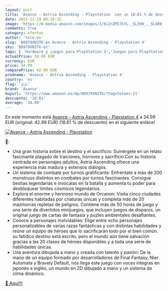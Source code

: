 ```yaml
---
layout: post
title: 'Avance - Astria Ascending - Playstation  con un 18.61 % de descuento'
date: 2021-11-19 00:10:32
image: 'https://m.media-amazon.com/images/I/612nZMI7kYL._SL500_._SL400_.jpg'
comments: true
category: ofertas
author: 'tole.es'
slug: 'B0979XN3TK-es Avance - Astria Ascending - Playstation 4'
sku: 'B0979XN3TK-es'
tags: [ 'Hardware y juegos para PlayStation 4','Juegos para PlayStation 4','Videojuegos','avance','playstation', ]
actualPrice: 34.99 EUR
currency: EUR
price: 34.99
comparePrice: 42.99 EUR
prodname: 'Avance - Astria Ascending - Playstation 4'
country: 'es'
flag: '🇪🇸'
brand: 'Avance'
buyurl: 'https://www.amazon.es/dp/B0979XN3TK/?tag=tolees-21'
descuento: '18.61'
average: '34.99'
---
```


En este momento está [Avance - Astria Ascending - Playstation 4](https://www.amazon.es/dp/B0979XN3TK/?tag=tolees-21) a 34.99 EUR (original: 42.99 EUR) (18.61 %  de descuento) en el siguiente enlace!

[![Avance - Astria Ascending - Playstation ](https://m.media-amazon.com/images/I/612nZMI7kYL._SL500_._SL400_.jpg)](https://www.amazon.es/dp/B0979XN3TK/?tag=tolees-21)

🔎:

- Una gran historia sobre el destino y el sacrificio: Sumérgete en un relato fascinante plagado de traiciones, horrores y sacrificio.Con su historia centrada en personajes adultos, Astria Ascending ofrece una experiencia más madura y extensos diálogos.
- Un sistema de combate por turnos gratificante: Enfréntate a más de 200 monstruos distintos en combates por turnos fascinantes. Consigue bestias legendarias e invócalas en la batalla y aumenta tu poder para desbloquear límites cósmicos legendarios.
- Explora el enorme y hermoso mundo de Orcanon: Visita cinco ciudades diferentes habitadas por criaturas únicas y completa más de 20 mazmorras repletas de peligros. Contiene más de 50 horas de juego y una serie de divertidos minijuegos, que incluyen juegos de disparos, un original juego de cartas de fantasía y puzles ambientales desafiantes.
- Conoce a personajes inolvidables: Elige entre ocho personajes personalizables de varias razas fantásticas y con distintas habilidades y reúne un equipo de héroes que lo sacrificarán todo por el bien común. su fatídico destino está escrito, pero el mundo aún tiene salvación gracias a las 20 clases de héroes disponibles y a toda una serie de habilidades únicas.
- Una aventura dibujada a mano y creada con talento y pasión: De la mano de un equipo formado por desarrolladores de Final Fantasy, Nier Automata y Bravely Default, nos llega este juego con voces íntegras en japonés e inglés, un mundo en 2D dibujado a mano y un sistema de clima dinámico.

[🛒 Aquí!!!](https://www.amazon.es/dp/B0979XN3TK/?tag=tolees-21)

